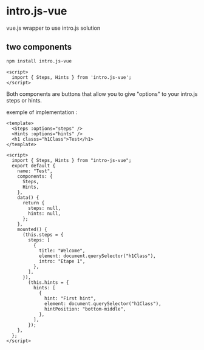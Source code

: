 # intro.js-vue

vue.js wrapper to use intro.js solution

## two components

```bash
npm install intro.js-vue
```

```vue
<script>
  import { Steps, Hints } from 'intro.js-vue';
</script>
```

Both components are buttons that allow you to give "options" to your
intro.js steps or hints.

exemple of implementation :

```vue
<template>
  <Steps :options="steps" />
  <Hints :options="hints" />
  <h1 classs="h1Class">Test</h1>
</template>

<script>
  import { Steps, Hints } from "intro-js-vue";
  export default {
    name: "Test",
    components: {
      Steps,
      Hints,
    },
    data() {
      return {
        steps: null,
        hints: null,
      };
    },
    mounted() {
      (this.steps = {
        steps: [
          {
            title: "Welcome",
            element: document.querySelector("h1Class"),
            intro: "Etape 1",
          },
        ],
      }),
        (this.hints = {
          hints: [
            {
              hint: "First hint",
              element: document.querySelector("h1Class"),
              hintPosition: "bottom-middle",
            },
          ],
        });
    },
  };
</script>
```
